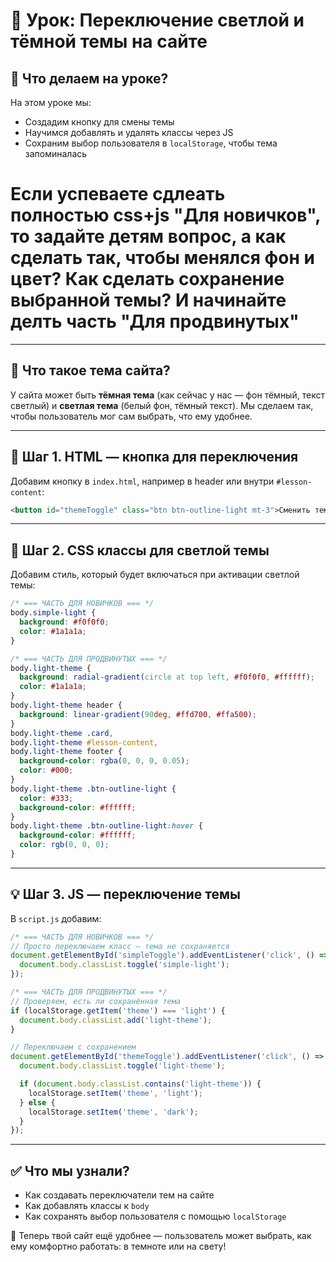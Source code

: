 # 📌 Урок: Переключение светлой и тёмной темы на сайте

## 📅 Что делаем на уроке?

На этом уроке мы:

* Создадим кнопку для смены темы
* Научимся добавлять и удалять классы через JS
* Сохраним выбор пользователя в `localStorage`, чтобы тема запоминалась

# Если успеваете сдлеать полностью css+js "Для новичков", то задайте детям вопрос, а как сделать так, чтобы менялся фон и цвет? Как сделать сохранение выбранной темы? И начинайте делть часть "Для продвинутых"

---

## 🔦 Что такое тема сайта?

У сайта может быть **тёмная тема** (как сейчас у нас — фон тёмный, текст светлый) и **светлая тема** (белый фон, тёмный текст). Мы сделаем так, чтобы пользователь мог сам выбрать, что ему удобнее.

---

## 🧱 Шаг 1. HTML — кнопка для переключения

Добавим кнопку в `index.html`, например в header или внутри `#lesson-content`:

```html
<button id="themeToggle" class="btn btn-outline-light mt-3">Сменить тему</button>
```

---

## 🎨 Шаг 2. CSS классы для светлой темы

Добавим стиль, который будет включаться при активации светлой темы:

```css
/* === ЧАСТЬ ДЛЯ НОВИЧКОВ === */
body.simple-light {
  background: #f0f0f0;
  color: #1a1a1a;
}

/* === ЧАСТЬ ДЛЯ ПРОДВИНУТЫХ === */
body.light-theme {
  background: radial-gradient(circle at top left, #f0f0f0, #ffffff);
  color: #1a1a1a;
}
body.light-theme header {
  background: linear-gradient(90deg, #ffd700, #ffa500);
}
body.light-theme .card,
body.light-theme #lesson-content,
body.light-theme footer {
  background-color: rgba(0, 0, 0, 0.05);
  color: #000;
}
body.light-theme .btn-outline-light {
  color: #333;
  background-color: #ffffff;
}
body.light-theme .btn-outline-light:hover {
  background-color: #ffffff;
  color: rgb(0, 0, 0);
}
```

---

## 💡 Шаг 3. JS — переключение темы

В `script.js` добавим:

```js
/* === ЧАСТЬ ДЛЯ НОВИЧКОВ === */
// Просто переключаем класс — тема не сохраняется
document.getElementById('simpleToggle').addEventListener('click', () => {
  document.body.classList.toggle('simple-light');
});

/* === ЧАСТЬ ДЛЯ ПРОДВИНУТЫХ === */
// Проверяем, есть ли сохранённая тема
if (localStorage.getItem('theme') === 'light') {
  document.body.classList.add('light-theme');
}

// Переключаем с сохранением
document.getElementById('themeToggle').addEventListener('click', () => {
  document.body.classList.toggle('light-theme');

  if (document.body.classList.contains('light-theme')) {
    localStorage.setItem('theme', 'light');
  } else {
    localStorage.setItem('theme', 'dark');
  }
});
```

---

## ✅ Что мы узнали?

* Как создавать переключатели тем на сайте
* Как добавлять классы к `body`
* Как сохранять выбор пользователя с помощью `localStorage`

🎉 Теперь твой сайт ещё удобнее — пользователь может выбрать, как ему комфортно работать: в темноте или на свету!

